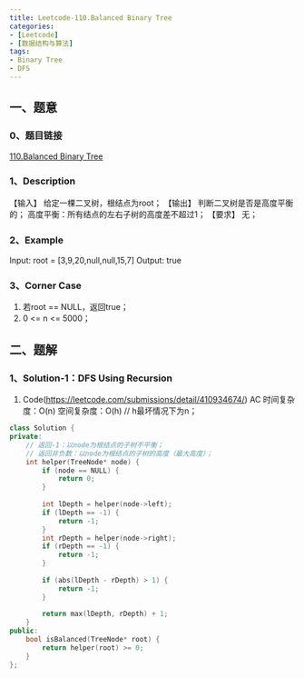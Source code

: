 ```yaml
---
title: Leetcode-110.Balanced Binary Tree
categories: 
- [Leetcode]
- [数据结构与算法]
tags: 
- Binary Tree
- DFS
---
```


## 一、题意

### 0、题目链接
[110.Balanced Binary Tree](https://leetcode.com/problems/balanced-binary-tree/)

### 1、Description
【输入】
给定一棵二叉树，根结点为root；
【输出】
判断二叉树是否是高度平衡的；
高度平衡：所有结点的左右子树的高度差不超过1；
【要求】
无；

### 2、Example
Input: root = [3,9,20,null,null,15,7]
Output: true

<!-- more -->

### 3、Corner Case
1. 若root == NULL，返回true；
2. 0 <= n <= 5000；

## 二、题解

### 1、Solution-1：DFS Using Recursion
1. Code(https://leetcode.com/submissions/detail/410934674/)
AC
时间复杂度：O(n)
空间复杂度：O(h) // h最坏情况下为n；
```C++
class Solution {
private:
    // 返回-1：以node为根结点的子树不平衡；
    // 返回非负数：以node为根结点的子树的高度（最大高度）；
    int helper(TreeNode* node) {
        if (node == NULL) {
            return 0;
        }
        
        int lDepth = helper(node->left);
        if (lDepth == -1) {
            return -1;
        }
        int rDepth = helper(node->right);
        if (rDepth == -1) {
            return -1;
        }
        
        if (abs(lDepth - rDepth) > 1) {
            return -1;
        } 
        
        return max(lDepth, rDepth) + 1;
    }
public:
    bool isBalanced(TreeNode* root) {
        return helper(root) >= 0;
    }
};
```